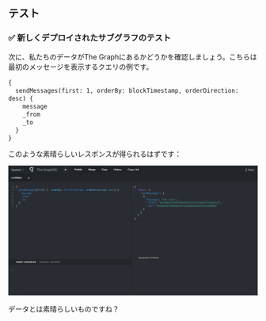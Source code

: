 ## テスト

### ✅ 新しくデプロイされたサブグラフのテスト

次に、私たちのデータがThe Graphにあるかどうかを確認しましょう。こちらは最初のメッセージを表示するクエリの例です。

```
{
  sendMessages(first: 1, orderBy: blockTimestamp, orderDirection: desc) {
    message
    _from
    _to
  }
}
```

このような素晴らしいレスポンスが得られるはずです：

![](./../../img/section-1/1_4_1.png)

データとは素晴らしいものですね？
